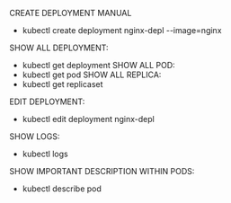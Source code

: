 CREATE DEPLOYMENT MANUAL
- kubectl create deployment nginx-depl --image=nginx

SHOW ALL DEPLOYMENT:
- kubectl get deployment
SHOW ALL POD:
- kubectl get pod
SHOW ALL REPLICA:
- kubectl get replicaset

EDIT DEPLOYMENT:
- kubectl edit deployment nginx-depl

SHOW LOGS:
- kubectl logs <podname>

SHOW IMPORTANT DESCRIPTION WITHIN PODS:
- kubectl describe pod <podname>
